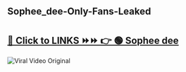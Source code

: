
 ## Sophee_dee-Only-Fans-Leaked

# <h2><a href="https://clipsfans.com/Sophee_dee&ref=git">🔗 Click to LINKS ⏩⏩ 👉 🟢 Sophee dee </a></h2>

<a href="https://clipsfans.com/Sophee_dee&ref=git" rel="nofollow" data-target="animated-image.originalLink"><img src="https://i.ibb.co.com/xMMVF88/686577567.gif" alt="Viral Video Original" style="max-width: 100%; display: inline-block;" data-target="animated-image.originalImage"></a>
